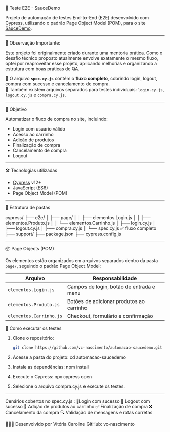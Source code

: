 🧪 Teste E2E - SauceDemo

Projeto de automação de testes End-to-End (E2E) desenvolvido com Cypress, utilizando o padrão Page Object Model (POM), para o site [SauceDemo](https://www.saucedemo.com).

---

👀 Observação Importante: 

Este projeto foi originalmente criado durante uma mentoria prática. Como o desafio técnico proposto atualmente envolve exatamente o mesmo fluxo, optei por reaproveitar esse projeto, aplicando melhorias e organizando a estrutura com boas práticas de QA.

📌 O arquivo **`spec.cy.js`** contém o **fluxo completo**, cobrindo login, logout, compra com sucesso e cancelamento de compra.  
📁 Também existem arquivos separados para testes individuais: `login.cy.js`, `logout.cy.js` e `compra.cy.js`.

---

🎯 Objetivo


Automatizar o fluxo de compra no site, incluindo:

- Login com usuário válido
- Acesso ao carrinho
- Adição de produtos
- Finalização de compra
- Cancelamento de compra
- Logout

---

 🛠️ Tecnologias utilizadas

- [Cypress](https://www.cypress.io/) v12+
- JavaScript (ES6)
- Page Object Model (POM)

---

📂 Estrutura de pastas

cypress/
├── e2e/
│ ├── page/
│ │ ├── elementos.Login.js
│ │ ├── elementos.Produto.js
│ │ └── elementos.Carrinho.js
│ ├── login.cy.js
│ ├── logout.cy.js
│ ├── compra.cy.js
│ └── spec.cy.js ✅ fluxo completo
├── support/
├── package.json
├── cypress.config.js

---

📦 Page Objects (POM)

Os elementos estão organizados em arquivos separados dentro da pasta `page/`, seguindo o padrão Page Object Model:

| Arquivo                     | Responsabilidade                              |
|-----------------------------|-----------------------------------------------|
| `elementos.Login.js`        | Campos de login, botão de entrada e menu      |
| `elementos.Produto.js`      | Botões de adicionar produtos ao carrinho      |
| `elementos.Carrinho.js`     | Checkout, formulário e confirmação            |

🚀 Como executar os testes

1. Clone o repositório:
   ```bash
   git clone https://github.com/vc-nascimento/automacao-saucedemo.git

2. Acesse a pasta do projeto:
   cd automacao-saucedemo

3. Instale as dependências:
npm install

4. Execute o Cypress:
npx cypress open

5. Selecione o arquivo compra.cy.js e execute os testes.

---

 Cenários cobertos no spec.cy.js :
🔐Login com sucesso
🚪 Logout com sucesso
🛒 Adição de produtos ao carrinho
✅ Finalização de compra
❌ Cancelamento da compra
🔍 Validação de mensagens e rotas corretas

👩🏻‍💻 Desenvolvido por
Vitória Caroline
GitHub: vc-nascimento

